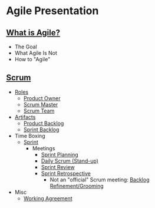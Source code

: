 # Agile Presentation

## [What is Agile?](agile.md/#what-is-agile)

* The Goal
* What Agile Is Not
* How to "Agile"

## [Scrum](./scrum/readme.md)

* [Roles](./scrum/roles.md)
    - [Product Owner](./scrum/roles.md#product-owner)
    - [Scrum Master](./scrum/roles.md#scrum-master)
    - [Scrum Team](./scrum/roles.md#scrum-team)
* [Artifacts](./scrum/artifacts.md)
    - [Product Backlog](./scrum/artifacts.md#product-backlog)
    - [Sprint Backlog](./scrum/artifacts.md#sprint-backlog)
* Time Boxing
    - [Sprint](./scrum/time-boxing.md)
        - Meetings
            - [Sprint Planning](./scrum/meetings.md#sprint-planning)
            - [Daily Scrum (Stand-up)](./scrum/meetings.md#daily-stand-up)
            - [Sprint Review](./scrum/meetings.md#sprint-review)
            - [Sprint Retrospective](./scrum/meetings.md#sprint-retrospective)
                + Not an "official" Scrum meeting: [Backlog Refinement/Grooming](./scrum/meetings.md#backlog-grooming)
* Misc
    - [Working Agreement](./scrum/working-agreement-sample.md)
